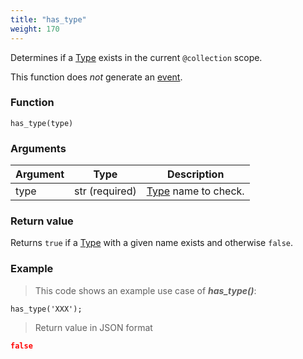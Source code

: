 ```yaml
---
title: "has_type"
weight: 170
---
```


Determines if a [Type](../../data-types/type) exists in the current `@collection` scope.

This function does *not* generate an [event](../../overview/events).

### Function

`has_type(type)`

### Arguments

Argument | Type | Description
-------- | ---- | -----------
type | str (required) | [Type](../../data-types/type) name to check.

### Return value

Returns `true` if a [Type](../../data-types/type) with a given name exists and otherwise `false`.

### Example

> This code shows an example use case of ***has_type()***:

```thingsdb,json_response
has_type('XXX');
```

> Return value in JSON format

```json
false
```
